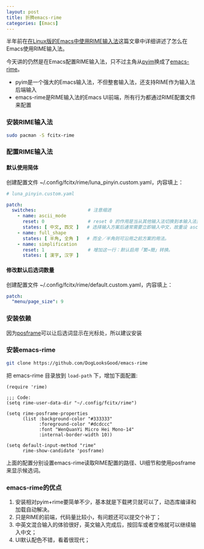 ```yaml
---
layout: post
title: 折腾emacs-rime
categories: [Emacs]
---
```


半年前在[在Linux版的Emacs中使用RIME输入法](https://manateelazycat.github.io/emacs/2019/09/12/make-rime-works-with-linux.html)这篇文章中详细讲述了怎么在Emacs使用RIME输入法。

今天讲的仍然是在Emacs配置RIME输入法，只不过主角从[pyim](https://github.com/tumashu/pyim)换成了[emacs-rime](https://github.com/DogLooksGood/emacs-rime)。

* pyim是一个强大的Emacs输入法，不但整套输入法，还支持RIME作为输入法后端输入
* emacs-rime是RIME输入法的Emacs UI前端，所有行为都通过RIME配置文件来配置

### 安装RIME输入法

```bash
sudo pacman -S fcitx-rime
```

### 配置RIME输入法

#### 默认使用简体

创建配置文件 ~/.config/fcitx/rime/luna_pinyin.custom.yaml，内容填上：

```yaml
# luna_pinyin.custom.yaml

patch:
  switches:                   # 注意缩进
    - name: ascii_mode
      reset: 0                # reset 0 的作用是当从其他输入法切换到本输入法重设为指定状态
      states: [ 中文, 西文 ]   # 选择输入方案后通常需要立即输入中文，故重设 ascii_mode = 0
    - name: full_shape
      states: [ 半角, 全角 ]   # 而全／半角则可沿用之前方案的用法。
    - name: simplification
      reset: 1                # 增加这一行：默认启用「繁→簡」转换。
      states: [ 漢字, 汉字 ]
```

#### 修改默认后选词数量

创建配置文件 ~/.config/fcitx/rime/default.custom.yaml，内容填上：

```yaml
patch:
  "menu/page_size": 9
```

### 安装依赖

因为[posframe](https://github.com/tumashu/posframe)可以让后选词显示在光标处，所以建议安装

### 安装emacs-rime

```bash
git clone https://github.com/DogLooksGood/emacs-rime
```

把 emacs-rime 目录放到 ```load-path``` 下，增加下面配置:

```elisp
(require 'rime)

;;; Code:
(setq rime-user-data-dir "~/.config/fcitx/rime")

(setq rime-posframe-properties
      (list :background-color "#333333"
            :foreground-color "#dcdccc"
            :font "WenQuanYi Micro Hei Mono-14"
            :internal-border-width 10))

(setq default-input-method "rime"
      rime-show-candidate 'posframe)
```

上面的配置分别设置emacs-rime读取RIME配置的路径、UI细节和使用posframe来显示候选词。

### emacs-rime的优点

1. 安装相对pyim+rime要简单不少，基本就是下载拷贝就可以了，动态库编译和加载自动解决。
2. 只是RIME的前端，代码量比较小，有问题还可以提交个补丁；
3. 中英文混合输入的体验很好，英文输入完成后，按回车或者空格就可以继续输入中文；
4. UI默认配色不错，看着很现代；
